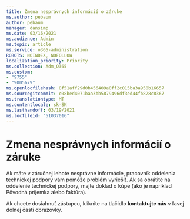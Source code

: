 ```yaml
---
title: Zmena nesprávnych informácií o záruke
ms.author: pebaum
author: pebaum
manager: dansimp
ms.date: 03/16/2021
ms.audience: Admin
ms.topic: article
ms.service: o365-administration
ROBOTS: NOINDEX, NOFOLLOW
localization_priority: Priority
ms.collection: Adm_O365
ms.custom:
- "9755"
- "9005679"
ms.openlocfilehash: 8f51aff29d0b456409a0ff2c015ba3a950b16657
ms.sourcegitcommit: c08bed4071baa3bb5879496df3ed44fb828c8367
ms.translationtype: MT
ms.contentlocale: sk-SK
ms.lasthandoff: 03/19/2021
ms.locfileid: "51037016"
---
```

# <a name="change-incorrect-warranty-information"></a>Zmena nesprávnych informácií o záruke

Ak máte v záručnej lehote nesprávne informácie, pracovník oddelenia technickej podpory vám pomôže problém vyriešiť. Ak sa obrátite na oddelenie technickej podpory, majte doklad o kúpe (ako je napríklad Pôvodná príjemka alebo faktúra).

Ak chcete dosiahnuť zástupcu, kliknite na tlačidlo **kontaktujte nás** v ľavej dolnej časti obrazovky.